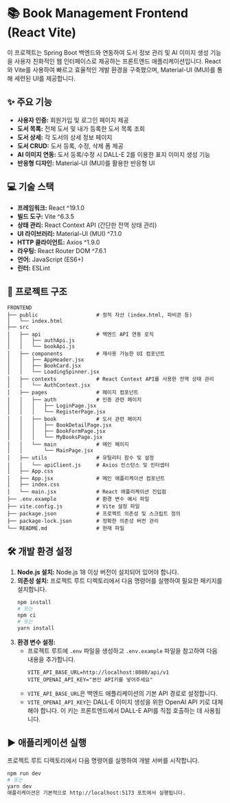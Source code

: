 # 📚 Book Management Frontend (React Vite)

이 프로젝트는 Spring Boot 백엔드와 연동하여 도서 정보 관리 및 AI 이미지 생성 기능을 사용자 친화적인 웹 인터페이스로 제공하는 프론트엔드 애플리케이션입니다. React와 Vite를 사용하여 빠르고 효율적인 개발 환경을 구축했으며, Material-UI (MUI)를 통해 세련된 UI를 제공합니다.

## ✨ 주요 기능

* **사용자 인증:** 회원가입 및 로그인 페이지 제공
* **도서 목록:** 전체 도서 및 내가 등록한 도서 목록 조회
* **도서 상세:** 각 도서의 상세 정보 페이지
* **도서 CRUD:** 도서 등록, 수정, 삭제 폼 제공
* **AI 이미지 연동:** 도서 등록/수정 시 DALL-E 2를 이용한 표지 이미지 생성 기능
* **반응형 디자인:** Material-UI (MUI)를 활용한 반응형 UI

## 💻 기술 스택

* **프레임워크:** React ^19.1.0
* **빌드 도구:** Vite ^6.3.5
* **상태 관리:** React Context API (간단한 전역 상태 관리)
* **UI 라이브러리:** Material-UI (MUI) ^7.1.0
* **HTTP 클라이언트:** Axios ^1.9.0
* **라우팅:** React Router DOM ^7.6.1
* **언어:** JavaScript (ES6+)
* **린터:** ESLint

## 📁 프로젝트 구조
```
FRONTEND
├── public                   # 정적 자산 (index.html, 파비콘 등)
│   └── index.html
├── src
│   ├── api                  # 백엔드 API 연동 로직
│   │   ├── authApi.js
│   │   └── bookApi.js
│   ├── components           # 재사용 가능한 UI 컴포넌트
│   │   ├── AppHeader.jsx
│   │   ├── BookCard.jsx
│   │   └── LoadingSpinner.jsx
│   ├── contexts             # React Context API를 사용한 전역 상태 관리
│   │   └── AuthContext.jsx
│   ├── pages                # 페이지 컴포넌트
│   │   ├── auth             # 인증 관련 페이지
│   │   │   ├── LoginPage.jsx
│   │   │   └── RegisterPage.jsx
│   │   ├── book             # 도서 관련 페이지
│   │   │   ├── BookDetailPage.jsx
│   │   │   ├── BookFormPage.jsx
│   │   │   └── MyBooksPage.jsx
│   │   └── main             # 메인 페이지
│   │       └── MainPage.jsx
│   ├── utils                # 유틸리티 함수 및 설정
│   │   └── apiClient.js     # Axios 인스턴스 및 인터셉터
│   ├── App.css
│   ├── App.jsx              # 메인 애플리케이션 컴포넌트
│   ├── index.css
│   └── main.jsx             # React 애플리케이션 진입점
├── .env.example             # 환경 변수 예시 파일
├── vite.config.js           # Vite 설정 파일
├── package.json             # 프로젝트 의존성 및 스크립트 정의
├── package-lock.json        # 정확한 의존성 버전 관리
└── README.md                # 현재 파일
```

## 🛠️ 개발 환경 설정

1.  **Node.js 설치:** Node.js 18 이상 버전이 설치되어 있어야 합니다.
2.  **의존성 설치:** 프로젝트 루트 디렉토리에서 다음 명령어를 실행하여 필요한 패키지를 설치합니다.
    ```bash
    npm install
    # 또는
    npm ci
    # 또는
    yarn install
    ```
3.  **환경 변수 설정:**
    * 프로젝트 루트에 `.env` 파일을 생성하고 `.env.example` 파일을 참고하여 다음 내용을 추가합니다.
        ```
        VITE_API_BASE_URL=http://localhost:8080/api/v1
        VITE_OPENAI_API_KEY="본인 API키를 넣어주세요"
        ```
    * `VITE_API_BASE_URL`은 백엔드 애플리케이션의 기본 API 경로로 설정합니다.
    * `VITE_OPENAI_API_KEY`는 DALL-E 이미지 생성을 위한 OpenAI API 키로 대체해야 합니다. 이 키는 프론트엔드에서 DALL-E API를 직접 호출하는 데 사용됩니다.

## ▶️ 애플리케이션 실행

프로젝트 루트 디렉토리에서 다음 명령어를 실행하여 개발 서버를 시작합니다.

```bash
npm run dev
# 또는
yarn dev
애플리케이션은 기본적으로 http://localhost:5173 포트에서 실행됩니다.
